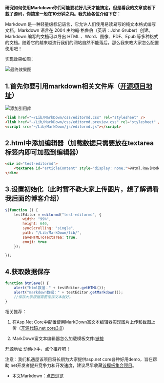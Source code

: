 **研究如何使用Markdown你们可能要花好几天才能搞定，但是看我的文章或者下载了源码，你搞定一般在10分钟之内。我先给各位介绍下它：**

Markdown 是一种轻量级标记语言，它允许人们使用易读易写的纯文本格式编写文档。Markdown 语言在 2004 由约翰·格鲁伯（英语：John Gruber）创建。Markdown 编写的文档可以导出 HTML 、Word、图像、PDF、Epub 等多种格式的文档。随着它的越来越流行我们的网站自然不能落后，那么我来教大家怎么配置使用吧！

实现效果如图：

![最终效果图](https://img1.dotnet9.com/2021/11/0401.gif)

## 1.首先你要引用markdown相关文件库（[开源项目地址](https://github.com/jiyuwu/TemplateCore "开源项目地址")）

![添加引用库](https://img1.dotnet9.com/2021/11/0402.png)

```html
<link href="~/Lib/MarkDown/css/editormd.css" rel="stylesheet" />
<link href="~/Lib/MarkDown/css/editormd.preview.css" rel="stylesheet" />
<script src="~/Lib/MarkDown/js/editormd.js"></script>
```

## 2.html中添加编辑器（加载数据只需要放在textarea标签内即可加载到编辑器）

```html
<div id="test-editormd">
    <textarea id="articleContent" style="display: none;">@Html.Raw(Model.Context)</textarea>
</div>
```

## 3.设置初始化（此时暂不教大家上传图片，想了解请看我后面的博客介绍）

```js
$(function () {
    testEditor = editormd("test-editormd", {
        width: "99%",
        height: 640,
        syncScrolling: "single",
        path: "/Lib/MarkDown/lib/",
        saveHTMLToTextarea: true,
        emoji: true
    });

});
```

## 4.获取数据保存

```js
function btnSave() {
    alert("html数据：" + testEditor.getHTML());
    alert("markdown数据：" + testEditor.getMarkdown());
    //保存大家根据需要保存文本就好。
}
```

相关推荐：

1. 在Asp.Net Core中配置使用MarkDown富文本编辑器实现图片上传和截图上传（[开源代码.net core3.0](https://www.cnblogs.com/jiyuwu/p/11791198.html "开源代码.net core3.0")）

2. MarkDown富文本编辑器怎么加载模板文件:[链接](https://www.cnblogs.com/jiyuwu/p/11791101.html "链接")

[开源地址](https://github.com/jiyuwu/TemplateCore "开源地址") 动动小手，点个推荐吧！
 

注意：我们机遇屋该项目将长期为大家提供asp.net core各种好用demo，旨在帮助.net开发者提升竞争力和开发速度，建议尽早收藏[该模板集合项目](https://github.com/jiyuwu/TemplateCore "该模板集合项目")。

- 本文Markdown：[点击浏览](https://github.com/dotnet9/Assets.Dotnet9/blob/main/2021/11/2021-11-02_01.md)